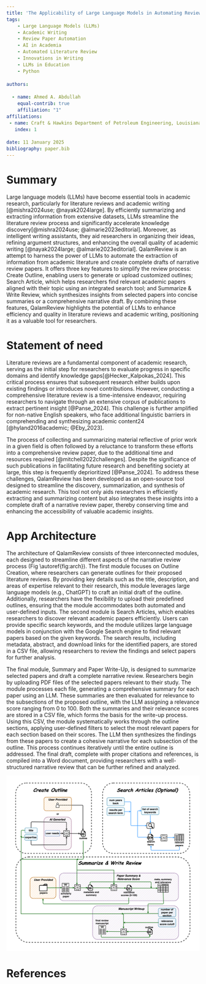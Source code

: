 ```yaml
---
title: 'The Applicability of Large Language Models in Automating Review Paper Composition'
tags:
    - Large Language Models (LLMs)
    - Academic Writing
    - Review Paper Automation
    - AI in Academia
    - Automated Literature Review
    - Innovations in Writing
    - LLMs in Education
    - Python

authors:

  - name: Ahmed A. Abdullah
    equal-contrib: true
    affiliation: "1" 
affiliations:
 - name: Craft & Hawkins Department of Petroleum Engineering, Louisiana State University, United States
   index: 1

date: 11 January 2025
bibliography: paper.bib
---
```


# Summary

Large language models (LLMs) have become essential tools in academic research, particularly for literature reviews and academic writing [@mishra2024use; @nayak2024large]. By efficiently summarizing and extracting information from extensive datasets, LLMs streamline the literature review process and significantly accelerate knowledge discovery[@mishra2024use; @almarie2023editorial]. Moreover, as intelligent writing assistants, they aid researchers in organizing their ideas, refining argument structures, and enhancing the overall quality of academic writing [@nayak2024large; @almarie2023editorial]. QalamReview is an attempt to harness the power of LLMs to automate the extraction of information from academic literature and create complete drafts of narrative review papers. It offers three key features to simplify the review process: Create Outline, enabling users to generate or upload customized outlines; Search Article, which helps researchers find relevant academic papers aligned with their topic using an integrated search tool; and Summarize & Write Review, which synthesizes insights from selected papers into concise summaries or a comprehensive narrative draft. By combining these features, QalamReview highlights the potential of LLMs to enhance efficiency and quality in literature reviews and academic writing, positioning it as a valuable tool for researchers.

# Statement of need

Literature reviews are a fundamental component of academic research, serving as the initial step for researchers to evaluate progress in specific domains and identify knowledge gaps[@Hecker_Kalpokas_2024]. This critical process ensures that subsequent research either builds upon existing findings or introduces novel contributions. However, conducting a comprehensive literature review is a time-intensive endeavor, requiring researchers to navigate through an extensive corpus of publications to extract pertinent insight [@Panse_2024]. This challenge is further amplified for non-native English speakers, who face additional linguistic barriers in comprehending and synthesizing academic content24 [@hyland2016academic; @Eby_2023].

The process of collecting and summarizing material reflective of prior work in a given field is often followed by a reluctance to transform these efforts into a comprehensive review paper, due to the additional time and resources required [@mitchell2022challenges]. Despite the significance of such publications in facilitating future research and benefiting society at large, this step is frequently deprioritized [@Panse_2024]. To address these challenges, QalamReview has been developed as an open-source tool designed to streamline the discovery, summarization, and synthesis of academic research. This tool not only aids researchers in efficiently extracting and summarizing content but also integrates these insights into a complete draft of a narrative review paper, thereby conserving time and enhancing the accessibility of valuable academic insights.

# App Architecture

The architecture of QalamReview consists of three interconnected modules, each designed to streamline different aspects of the narrative review process (Fig \autoref{fig:arch}). The first module focuses on Outline Creation, where researchers can generate outlines for their proposed literature reviews. By providing key details such as the title, description, and areas of expertise relevant to their research, this module leverages large language models (e.g., ChatGPT) to craft an initial draft of the outline. Additionally, researchers have the flexibility to upload their predefined outlines, ensuring that the module accommodates both automated and user-defined inputs. The second module is Search Articles, which enables researchers to discover relevant academic papers efficiently. Users can provide specific search keywords, and the module utilizes large language models in conjunction with the Google Search engine to find relevant papers based on the given keywords. The search results, including metadata, abstract, and download links for the identified papers, are stored in a CSV file, allowing researchers to review the findings and select papers for further analysis.

The final module, Summary and Paper Write-Up, is designed to summarize selected papers and draft a complete narrative review. Researchers begin by uploading PDF files of the selected papers relevant to their study. The module processes each file, generating a comprehensive summary for each paper using an LLM. These summaries are then evaluated for relevance to the subsections of the proposed outline, with the LLM assigning a relevance score ranging from 0 to 100. Both the summaries and their relevance scores are stored in a CSV file, which forms the basis for the write-up process. Using this CSV, the module systematically works through the outline sections, applying user-defined filters to select the most relevant papers for each section based on their scores. The LLM then synthesizes the findings from these papers to create a cohesive narrative for each subsection of the outline. This process continues iteratively until the entire outline is addressed. The final draft, complete with proper citations and references, is compiled into a Word document, providing researchers with a well-structured narrative review that can be further refined and analyzed.

![QalamReview architecture: Three modules for outline creation, article discovery, and review drafting.\label{fig:arch}](../docs/pics/project_architecture.png)

# References